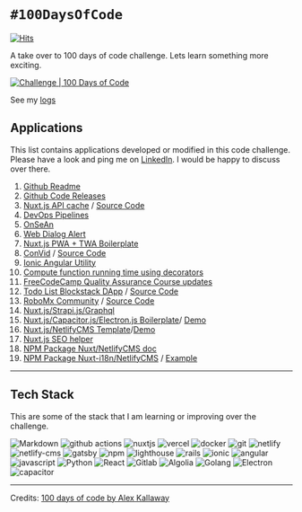 # `#100DaysOfCode`
[![Hits](https://hits.seeyoufarm.com/api/count/incr/badge.svg?url=https%3A%2F%2Fgithub.com%2FMexsonFernandes%2F100DaysOfCode&count_bg=%2379C83D&title_bg=%23555555&icon=&icon_color=%23E7E7E7&title=hits&edge_flat=false)](https://hits.seeyoufarm.com)

A take over to 100 days of code challenge. Lets learn something more exciting.

[![Challenge | 100 Days of Code](https://img.shields.io/static/v1?label=Challenge&labelColor=384357&message=100%20Days%20of%20Code&color=00b4ee&style=for-the-badge&link=https://www.100daysofcode.com)](https://www.100daysofcode.com)

See my [logs](LOGS.md)

## Applications

This list contains applications developed or modified in this code challenge. Please have a look and ping me on [LinkedIn](https://www.linkedin.com/in/mexsonfernandes/). I would be happy to discuss over there.

1. [Github Readme](https://github.com/MexsonFernandes/MexsonFernandes)
2. [Github Code Releases](https://github.com/MexsonFernandes/100daysofcode/blob/master/.github/workflows/)
3. [Nuxt.js API cache](https://nuxt-ssr-api-cache.vercel.app/) / [Source Code](https://github.com/MexsonFernandes/nuxt-ssr-api-cache)
4. [DevOps Pipelines](https://github.com/MexsonFernandes/devops-pipelines)
5. [OnSeAn](https://github.com/RoboMx/OnSeAn)
6. [Web Dialog Alert](https://github.com/RoboMx/web-dialog-alert)
7. [Nuxt.js PWA + TWA Boilerplate](https://github.com/MexsonFernandes/nuxtjs-pwa-twa-boilerplate)
8. [ConVid](https://convid.robomx.tech) / [Source Code](https://gitlab.com/robomx/bbb-greenlight-ui)
9. [Ionic Angular Utility](https://github.com/MexsonFernandes/ionic.utils)
10. [Compute function running time using decorators](https://github.com/MexsonFernandes/func-time)
11. [FreeCodeCamp Quality Assurance Course updates](https://github.com/MexsonFernandes/freecodecamp-quality-assurance)
12. [Todo List Blockstack DApp](https://blockstack-todo-dapp.netlify.app/) / [Source Code](https://github.com/MexsonFernandes/blockstack-todos)
13. [RoboMx Community](https://robomx.tech/) / [Source Code](https://gitlab.com/robomx/community)
14. [Nuxt.js/Strapi.js/Graphql](https://github.com/MexsonFernandes/nuxtjs-strapi-graphql-apollo-ssr)
15. [Nuxt.js/Capacitor.js/Electron.js Boilerplate](https://github.com/MexsonFernandes/nuxt-capacitor-app)/ [Demo](https://nuxt-capacitor-app.vercel.app/)
16. [Nuxt.js/NetlifyCMS Template](https://github.com/MexsonFernandes/nuxt-netlify-doc/)/[Demo](https://nuxt-cms-content-doc.netlify.app/admin)
17. [Nuxt.js SEO helper](https://github.com/MexsonFernandes/nuxt-seo-helper)
18. [NPM Package Nuxt/NetlifyCMS doc](https://www.npmjs.com/package/create-nuxt-netlify-cms-docs)
19. [NPM Package Nuxt-i18n/NetlifyCMS](https://github.com/RoboMx/nuxt-i18n-netlify-cms) / [Example](https://github.com/MexsonFernandes/nuxt-i18n-netlify-cms-example)
---

## Tech Stack

This are some of the stack that I am learning or improving over the challenge.

<p>
    <img alt="Markdown" src="https://img.shields.io/badge/Markdown-000?logo=markdown&logoColor=white">
    <img alt="github actions" src="https://img.shields.io/badge/-Github_Actions-256dde?logo=github-actions&logoColor=white" />
    <img alt="nuxtjs" src="https://img.shields.io/badge/-Nuxt.js-41b883?logo=nuxt.js&logoColor=white" />
    <img alt="vercel" src="https://img.shields.io/badge/-Vercel-000?logo=vercel&logoColor=white"/>
    <img alt="docker" src="https://img.shields.io/badge/-Docker-2580f7?logo=docker&logoColor=white"/>
    <img alt="git" src="https://img.shields.io/badge/-Git-F1502F?logo=git&logoColor=white"/>
    <img alt="netlify" src="https://img.shields.io/badge/-Netlify-white?logo=netlify&logoColor=39adbb"/>
    <img alt="netlify-cms" src="https://img.shields.io/badge/-Netlify CMS-000?logo=netlify&logoColor=c3f249"/>
    <img alt="gatsby" src="https://img.shields.io/badge/-Gatsby-fff?logo=gatsby&logoColor=542c85"/>
    <img alt="npm" src="https://img.shields.io/badge/-NPM-CB3837?logo=npm&logoColor=white" />
    <img alt="lighthouse" src="https://img.shields.io/badge/-Lighthouse-2F4DF7?logo=lighthouse&logoColor=white" />
    <img alt="rails" src="https://img.shields.io/badge/-Ruby on Rails-CC0000?logo=ruby&logoColor=white" />
    <img alt="ionic" src="https://img.shields.io/badge/-Ionic-4586f7?logo=ionic&logoColor=white" />
    <img alt="angular" src="https://img.shields.io/badge/-Angular-d82d2f?logo=angular&logoColor=white" />
    <img alt="javascript" src="https://img.shields.io/badge/-JavaScript-F0DB4F?logo=javascript&logoColor=white" />
    <img alt="Python" src="https://img.shields.io/badge/-Python-306998?logo=python&logoColor=white" />
    <img alt="React" src="https://img.shields.io/badge/-React-000?logo=react&logoColor=61DBFB" />
    <img alt="Gitlab" src="https://img.shields.io/badge/-Gitlab-000?logo=gitlab&logoColor=61DBFB" />
    <img alt="Algolia" src="https://img.shields.io/badge/-Algolia-fff?logo=algolia&logoColor=61DBFB" />
    <img alt="Golang" src="https://img.shields.io/badge/-Golang-fff?logo=go&logoColor=29beb0" />
    <img alt="Electron" src="https://img.shields.io/badge/-Electron-a4e5f0?logo=electron&logoColor=fff" /> 
    <img alt="capacitor" src="https://img.shields.io/badge/-Capacitor.js-55b6f7?logo=capacitor&logoColor=white" />
 </p>
 
--------------
Credits: [100 days of code by Alex Kallaway](https://github.com/kallaway/100-days-of-code)
